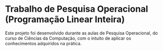 # Trabalho de Pesquisa Operacional (Programação Linear Inteira)

Este projeto foi desenvolvido durante as aulas de Pesquisa Operacional, do curso de Ciências da Computação, com o intuito de aplicar os conhecimentos adquiridos na prática.


